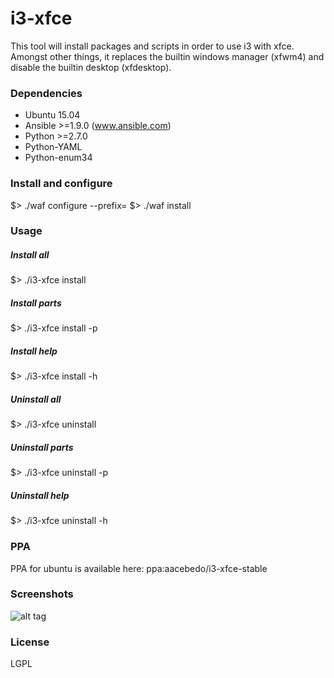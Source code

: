 # i3-xfce
This tool will install packages and scripts in order to use i3 with xfce. Amongst other things, it replaces
the builtin windows manager (xfwm4) and disable the builtin desktop (xfdesktop).

### Dependencies
- Ubuntu 15.04
- Ansible >=1.9.0 (www.ansible.com)
- Python >=2.7.0
- Python-YAML
- Python-enum34

### Install and configure
$> ./waf configure --prefix=<install path>
$> ./waf install

### Usage
##### Install all
$> ./i3-xfce install
##### Install parts
$> ./i3-xfce install -p <parts>
##### Install help
$> ./i3-xfce install -h
##### Uninstall all
$> ./i3-xfce uninstall
##### Uninstall parts
$> ./i3-xfce uninstall -p <parts>
##### Uninstall help
$> ./i3-xfce uninstall -h

### PPA
PPA for ubuntu is available here:
ppa:aacebedo/i3-xfce-stable 

### Screenshots
![alt tag](https://raw.github.com/aacebedo/i3-xfce/master/screenshot.png)
### License
LGPL
